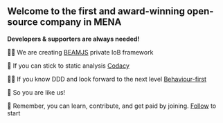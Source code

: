 ## Welcome to the first and award-winning open-source company in MENA

**Developers & supporters are always needed!**

🙋‍♀️ We are creating [BEAMJS](https://github.com/QuaNode/beamjs) private IoB framework

🌈 If you can stick to static analysis [Codacy](https://docs.codacy.com/repositories/repository-dashboard/)

👩‍💻 If you know DDD and look forward to the next level [Behaviour-first](https://github.com/QuaNode/backend-js/wiki/Behavior-first-design)

🍿 So you are like us!

🧙 Remember, you can learn, contribute, and get paid by joining. [Follow](https://github.com/quanode/beamjs/subscription) to start
